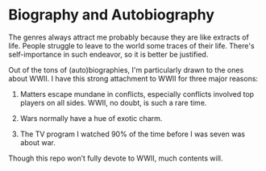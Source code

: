 # Biography and Autobiography
The genres always attract me probably because they are like extracts of life. People struggle to leave to the world some traces of their life. There's self-importance in such endeavor, so it is better be justified.

Out of the tons of (auto)biographies, I'm particularly drawn to the ones about WWII. I have this strong attachment to WWII for three major reasons: 

1. Matters escape mundane in conflicts, especially conflicts involved top players on all sides. WWII, no doubt, is such a rare time. 

2. Wars normally have a hue of exotic charm.

3. The TV program I watched 90% of the time before I was seven was about war. 

Though this repo won’t fully devote to WWII, much contents will. 


  
